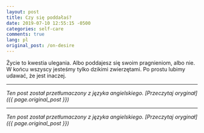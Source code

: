 ```yaml
---
layout: post
title: Czy się poddałaś?
date: 2019-07-10 12:55:15 -0500
categories: self-care
comments: true
lang: pl
original_post: /on-desire
---
```




Życie to kwestia ulegania. Albo poddajesz się swoim pragnieniom, albo nie. W końcu wszyscy jesteśmy tylko dzikimi zwierzętami. Po prostu lubimy udawać, że jest inaczej.

---

*Ten post został przetłumaczony z języka angielskiego. [Przeczytaj oryginał]({{ page.original_post }})*

---

*Ten post został przetłumaczony z języka angielskiego. [Przeczytaj oryginał]({{ page.original_post }})*